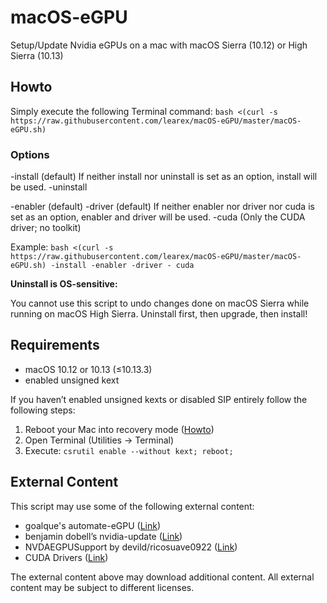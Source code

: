 # macOS-eGPU
Setup/Update Nvidia eGPUs on a mac with macOS Sierra (10.12) or High Sierra (10.13)

## Howto
Simply execute the following Terminal command:
`bash <(curl -s https://raw.githubusercontent.com/learex/macOS-eGPU/master/macOS-eGPU.sh)`

### Options
-install (default)
If neither install nor uninstall is set as an option, install will be used.
-uninstall

-enabler (default)
-driver (default)
If neither enabler nor driver nor cuda is set as an option, enabler and driver will be used.
-cuda (Only the CUDA driver; no toolkit)

Example: `bash <(curl -s https://raw.githubusercontent.com/learex/macOS-eGPU/master/macOS-eGPU.sh) -install -enabler -driver - cuda`

**Uninstall is OS-sensitive:**

You cannot use this script to undo changes done on macOS Sierra while running on macOS High Sierra. Uninstall first, then upgrade, then install!

## Requirements
- macOS 10.12 or 10.13 (≤10.13.3)
- enabled unsigned kext

If you haven’t enabled unsigned kexts or disabled SIP entirely follow the following steps:
1. Reboot your Mac into recovery mode ([Howto][1])
2. Open Terminal (Utilities -\> Terminal)
3. Execute: `csrutil enable --without kext; reboot;`

## External Content
This script may use some of the following external content:
- goalque's automate-eGPU ([Link][2])
- benjamin dobell’s nvidia-update ([Link][3])
- NVDAEGPUSupport by devild/ricosuave0922 ([Link][4])
- CUDA Drivers ([Link][5])

The external content above may download additional content.
All external content may be subject to different licenses.


[1]:	https://support.apple.com/HT201314 "macOS-Recovery"
[2]:	https://github.com/goalque/automate-eGPU "automate-eGPU"
[3]:	https://github.com/Benjamin-Dobell/nvidia-update "nvidia-update"
[4]:	https://egpu.io/forums/mac-setup/wip-nvidia-egpu-support-for-high-sierra/#post-22370 "NVDAEGPUSupport"
[5]:	http://www.nvidia.com/object/mac-driver-archive.html "CUDA Driver"